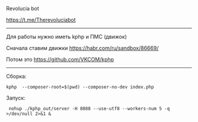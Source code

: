 Revolucia bot

https://t.me/Therevoluciabot

----------

Для работы нужно иметь kphp и ПМС (движок)

Сначала ставим движки
https://habr.com/ru/sandbox/86669/

Потом это
https://github.com/VKCOM/kphp

------
Сборка:
````
kphp  --composer-root=$(pwd) --composer-no-dev index.php
````

Запуск:
````
 nohup ./kphp_out/server -H 8088 --use-utf8 --workers-num 5 -q  >/dev/null 2>&1 &

````

